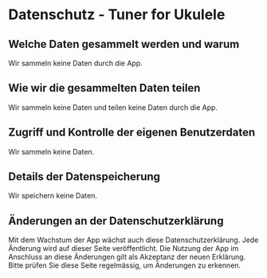 # Datenschutz - Tuner for Ukulele

## Welche Daten gesammelt werden und warum
Wir sammeln keine Daten durch die App.

## Wie wir die gesammelten Daten teilen
Wir sammeln keine Daten und teilen keine Daten durch die App.

## Zugriff und Kontrolle der eigenen Benutzerdaten
Wir sammeln keine Daten.

## Details der Datenspeicherung
Wir speichern keine Daten.

## Änderungen an der Datenschutzerklärung
Mit dem Wachstum der App wächst auch diese Datenschutzerklärung.
Jede Änderung wird auf dieser Seite veröffentlicht.
Die Nutzung der App im Anschluss an diese Änderungen gilt als Akzeptanz der neuen Erklärung.
Bitte prüfen Sie diese Seite regelmässig, um Änderungen zu erkennen.
